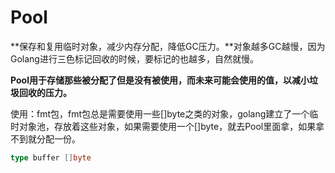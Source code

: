 # Pool

**保存和复用临时对象，减少内存分配，降低GC压力。**对象越多GC越慢，因为Golang进行三色标记回收的时候，要标记的也越多，自然就慢。

**Pool用于存储那些被分配了但是没有被使用，而未来可能会使用的值，以减小垃圾回收的压力。**

使用：fmt包，fmt包总是需要使用一些[]byte之类的对象，golang建立了一个临时对象池，存放着这些对象，如果需要使用一个[]byte，就去Pool里面拿，如果拿不到就分配一份。

```go
type buffer []byte
```

